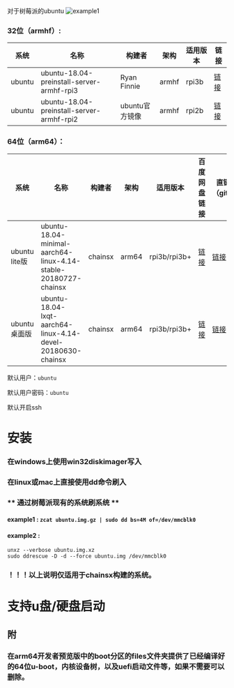 对于树莓派的ubuntu
![example1](https://assets.ubuntu.com/v1/c037fd75-ubuntu-logo.png)

### 32位（armhf）:
| 系统 | 名称 | 构建者 | 架构 | 适用版本 | 链接 |
|-----|------|-------|-----|---------|--------|
| ubuntu | ubuntu-18.04-preinstall-server-armhf-rpi3 | Ryan Finnie | armhf | rpi3b | [链接](https://www.finnie.org/software/raspberrypi/ubuntu-rpi3/ubuntu-18.04-preinstalled-server-armhf+raspi3.img.xz) |
| ubuntu | ubuntu-18.04-preinstall-server-armhf-rpi2 | ubuntu官方镜像 | armhf | rpi2b | [链接](https://mirrors.tuna.tsinghua.edu.cn/ubuntu-cdimage/ubuntu/releases/18.04/release/ubuntu-18.04-preinstalled-server-armhf+raspi2.img.xz) |

### 64位（arm64）：
| 系统 | 名称 | 构建者 | 架构 | 适用版本 | 百度网盘链接 | 直链下载（github） |
|-----|-----|-------|------|---------|------------|-----------------|
| ubuntu lite版 | ubuntu-18.04-minimal-aarch64-linux-4.14-stable-20180727-chainsx | chainsx | arm64 | rpi3b/rpi3b+ | [链接](https://pan.baidu.com/s/1PzL6a2oBCEj434QWDHeI5w) | [链接](https://github.com/chainsx/ubuntu64-rpi/releases/download/ubuntu-18.04-arm64/cxcore-ubuntu-18.04-minimal-aarch64-raspi3b-raspi3b-plus-stable-20180727-chainsx.img.xz) |
| ubuntu 桌面版 | ubuntu-18.04-lxqt-aarch64-linux-4.14-devel-20180630-chainsx | chainsx | arm64 | rpi3b/rpi3b+ | [链接](https://pan.baidu.com/s/1m0psi8l6txYtutoJv9nAMQ) | [链接](https://github.com/chainsx/ubuntu64-rpi/releases/download/ubuntu-18.04-arm64/cxcore-ubuntu-18.04-minimal-aarch64-raspi3b-raspi3b-plus-devel-20180630-chainsx.img.xz) |


默认用户：`ubuntu`

默认用户密码：`ubuntu`

默认开启ssh

# 安装
### 在windows上使用win32diskimager写入
### 在linux或mac上直接使用dd命令刷入
### ** 通过树莓派现有的系统刷系统 **
#### example1 : `zcat ubuntu.img.gz | sudo dd bs=4M of=/dev/mmcblk0`
#### example2 : 
```
unxz --verbose ubuntu.img.xz
sudo ddrescue -D -d --force ubuntu.img /dev/mmcblk0
```

### ！！！以上说明仅适用于chainsx构建的系统。

# 支持u盘/硬盘启动

## 附
### 在arm64开发者预览版中的boot分区的files文件夹提供了已经编译好的64位u-boot，内核设备树，以及uefi启动文件等，如果不需要可以删除。
